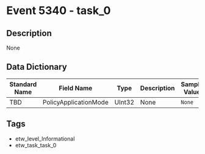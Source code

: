 # Event 5340 - task_0

## Description
None

## Data Dictionary
|Standard Name|Field Name|Type|Description|Sample Value|
|---|---|---|---|---|
|TBD|PolicyApplicationMode|UInt32|None|`None`|

## Tags
* etw_level_Informational
* etw_task_task_0